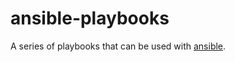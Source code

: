 ansible-playbooks
=================

A series of playbooks that can be used with [ansible][].

[ansible]:[http://ansible.github.com
